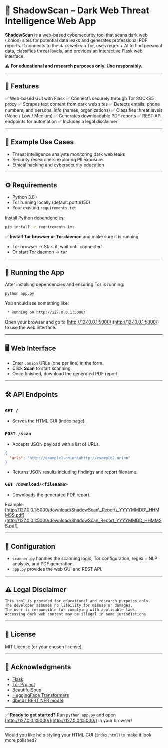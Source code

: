 
# 🚨 ShadowScan – Dark Web Threat Intelligence Web App

**ShadowScan** is a web-based cybersecurity tool that scans dark web (.onion) sites for potential data leaks and generates professional PDF reports.
It connects to the dark web via Tor, uses regex + AI to find personal data, classifies threat levels, and provides an interactive Flask web interface.

⚠ **For educational and research purposes only. Use responsibly.**

---

## 🌟 Features

✅ Web-based GUI with Flask
✅ Connects securely through Tor SOCKS5 proxy
✅ Scrapes text content from dark web sites
✅ Detects emails, phone numbers, and personal info (names, organizations)
✅ Classifies threat levels (None / Low / Medium)
✅ Generates downloadable PDF reports
✅ REST API endpoints for automation
✅ Includes a legal disclaimer

---

## 📂 Example Use Cases

* Threat intelligence analysts monitoring dark web leaks
* Security researchers exploring PII exposure
* Ethical hacking and cybersecurity education

---

## ⚙️ Requirements

* Python 3.8+
* Tor running locally (default port 9150)
* Your existing `requirements.txt`

Install Python dependencies:

```bash
pip install -r requirements.txt
```

✅ **Install Tor browser or Tor daemon** and make sure it is running:

* Tor browser → Start it, wait until connected
* Or start Tor daemon → `tor`

---

## 🚀 Running the App

After installing dependencies and ensuring Tor is running:

```bash
python app.py
```

You should see something like:

```
 * Running on http://127.0.0.1:5000/
```

Open your browser and go to [http://127.0.0.1:5000/](http://127.0.0.1:5000/) to use the web interface.

---

## 🖥 Web Interface

* Enter `.onion` URLs (one per line) in the form.
* Click **Scan** to start scanning.
* Once finished, download the generated PDF report.

---

## 🛠 API Endpoints

### `GET /`

* Serves the HTML GUI (index page).

### `POST /scan`

* Accepts JSON payload with a list of URLs:

```json
{
  "urls": "http://example1.onion\nhttp://example2.onion"
}
```

* Returns JSON results including findings and report filename.

### `GET /download/<filename>`

* Downloads the generated PDF report.

Example: [http://127.0.0.1:5000/download/ShadowScan\_Report\_YYYYMMDD\_HHMMSS.pdf](http://127.0.0.1:5000/download/ShadowScan_Report_YYYYMMDD_HHMMSS.pdf)

---

## 📌 Configuration

* `scanner.py` handles the scanning logic, Tor configuration, regex + NLP analysis, and PDF generation.
* `app.py` provides the web GUI and REST API.

---

## ⚠ Legal Disclaimer

```
This tool is provided for educational and research purposes only.
The developer assumes no liability for misuse or damages.
The user is responsible for complying with applicable laws.
Accessing dark web content may be illegal in some jurisdictions.
```

---

## 📄 License

MIT License (or your chosen license).

---

## 🙌 Acknowledgments

* [Flask](https://flask.palletsprojects.com/)
* [Tor Project](https://www.torproject.org/)
* [BeautifulSoup](https://www.crummy.com/software/BeautifulSoup/)
* [HuggingFace Transformers](https://huggingface.co/transformers/)
* [dbmdz BERT NER model](https://huggingface.co/dbmdz/bert-large-cased-finetuned-conll03-english)

---

✅ **Ready to get started?** Run `python app.py` and open [http://127.0.0.1:5000/](http://127.0.0.1:5000/) in your browser!

---

Would you like help styling your HTML GUI (`index.html`) to make it look more polished?
